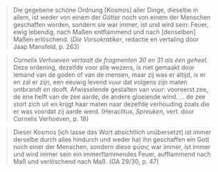 > Die gegebene schöne Ordnung \[Kosmos\] aller Dinge, dieselbe in allem, ist weder von einem der Götter noch von einem der Menschen geschaffen worden, sondern sie war immer, ist und wird sein: Feuer, ewig lebendig, nach Maßen entflammend und nach \[denselben\] Maßen erlöschend. (_Die Vorsokratiker_, redactie en vertaling door Jaap Mansfeld, p. 263)

> _Cornelis Verhoeven vertaalt de fragmenten 30 en 31 als één geheel._<br>Deze ordening, dezelfde voor alle wezens, is niet gemaakt door iemand van de goden of van de mensen, maar zij was er altijd, is er en zal er zijn, een eeuwig levend vuur dat volgens zijn maten ontbrandt en dooft. Afwisselende gestalten van vuur: vooreerst zee, de ene helft van de zee aarde, de andere gloeiende wind. … de zee stort zich uit en krijgt haar maten naar dezelfde verhouding zoals die er was voordat zij aarde werd. (Heraclitus, _Spreuken_, vert. door Cornelis Verhoeven, p. 18)

> Dieser Kosmos \[ich lasse das Wort absichtlich unübersetzt\] ist immer derselbe durch alles hindurch und weder hat ihn geschaffen ein Gott noch einer der Menschen, sondern diese φύσις war immer, ist immer und wird immer sein ein immerflammendes Feuer, aufflammend nach Maß und verlöschend nach Maß. (GA 29/30, p. 47)